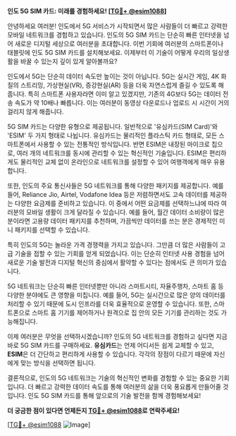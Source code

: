 **인도 5G SIM 카드: 미래를 경험하세요! [[TG💪+ @esim1088](https://t.me/s/esim1088)]**

안녕하세요 여러분! 인도에서 5G 서비스가 시작되면서 많은 사람들이 더 빠르고 강력한 모바일 네트워크를 경험하고 있습니다. 인도의 5G SIM 카드는 단순히 빠른 인터넷을 넘어 새로운 디지털 세상으로 여러분을 초대합니다. 이번 기회에 여러분의 스마트폰이나 태블릿에 인도 5G SIM 카드를 설치해보세요. 이제부터 이 기술이 어떻게 우리의 일상생활을 바꿀 수 있는지 깊이 있게 알아볼까요?

인도에서 5G는 단순히 데이터 속도만 높이는 것이 아닙니다. 5G는 실시간 게임, 4K 화질의 스트리밍, 가상현실(VR), 증강현실(AR) 등을 더욱 자연스럽게 즐길 수 있도록 해줍니다. 특히 스마트폰 사용자라면 이미 알고 있겠지만, 기존의 4G보다 5G는 데이터 전송 속도가 약 10배나 빠릅니다. 이는 여러분이 동영상 다운로드나 업로드 시 시간이 거의 걸리지 않게 해줍니다.

5G SIM 카드는 다양한 유형으로 제공됩니다. 일반적으로 '유심카드(SIM Card)'와 'ESIM' 두 가지 형태로 나뉩니다. 유심카드는 물리적인 플라스틱 카드 형태로, 모든 스마트폰에서 사용할 수 있는 전통적인 방식입니다. 반면 ESIM은 내장된 마이크로 칩으로, 여러 개의 네트워크를 동시에 관리할 수 있는 혁신적인 기술입니다. ESIM은 편리하게도 물리적인 교체 없이 온라인으로 네트워크를 설정할 수 있어 여행객에게 매우 유용합니다.

또한, 인도의 주요 통신사들은 5G 네트워크를 통해 다양한 패키지를 제공합니다. 예를 들어, Reliance Jio, Airtel, Vodafone Idea 등은 저렴하면서도 고속 데이터를 제공하는 다양한 요금제를 준비하고 있습니다. 이 중에서 어떤 요금제를 선택하느냐에 따라 여러분의 모바일 생활이 크게 달라질 수 있습니다. 예를 들어, 월간 데이터 소비량이 많은 분이라면 고용량 데이터 패키지를 추천하며, 가끔씩만 데이터를 쓰는 분은 경제적인 미니 패키지를 선택할 수 있습니다.

특히 인도의 5G는 놀라운 가격 경쟁력을 가지고 있습니다. 그만큼 더 많은 사람들이 고급 기술을 접할 수 있는 기회를 얻게 되었습니다. 이는 단순히 인터넷 사용 경험을 넘어 새로운 기술 발전과 디지털 혁신의 중심에서 활약할 수 있다는 점에서도 큰 의미가 있습니다.

5G 네트워크는 단순히 빠른 인터넷뿐만 아니라 스마트시티, 자율주행차, 스마트 홈 등 다양한 분야에도 큰 영향을 미칩니다. 예를 들어, 5G는 실시간으로 많은 양의 데이터를 처리할 수 있기 때문에 도시 인프라를 더욱 효율적으로 운영할 수 있습니다. 또한, 스마트폰으로 스마트 홈 기기를 제어하거나 원격으로 집 안의 모든 기기를 관리하는 것도 가능해집니다.

이제 여러분은 무엇을 선택하시겠습니까? 인도의 5G 네트워크를 경험하고 싶다면 지금 바로 5G SIM 카드를 구매하세요. **유심카드**는 언제 어디서든 쉽게 교체할 수 있고, **ESIM**은 더 간단하고 편리하게 사용할 수 있습니다. 각각의 장점이 다르기 때문에 자신에게 맞는 방식을 선택하면 됩니다.

결론적으로, 인도의 5G 네트워크는 기술의 혁신적인 변화를 경험할 수 있는 중요한 기회입니다. 더 빠르고 강력한 데이터 속도를 통해 여러분의 삶을 더욱 풍요롭게 만들어줄 것입니다. 인도 5G SIM 카드를 통해 앞으로의 기술 발전을 함께 경험해보세요!

**더 궁금한 점이 있다면 언제든지 [TG💪+ @esim1088](https://t.me/s/esim1088)로 연락주세요!**  

[[TG💪+ @esim1088](https://t.me/s/esim1088) ![Image](https://i.postimg.cc/Y0z9fWf4/image.png)]